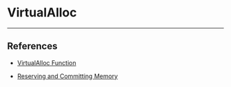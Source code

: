 # VirtualAlloc

---
## References

- [VirtualAlloc Function](https://learn.microsoft.com/en-us/windows/win32/api/memoryapi/nf-memoryapi-virtualalloc)

- [Reserving and Committing Memory](https://learn.microsoft.com/en-us/windows/win32/memory/reserving-and-committing-memory)